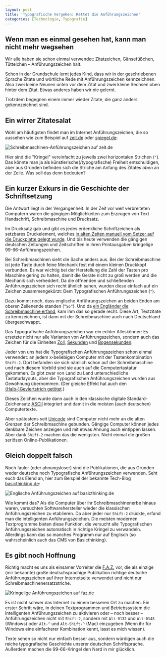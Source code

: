 ```yaml
---
layout: post 
title: 'Typografische Vergehen: Rettet die Anführungszeichen'
categories: [Technologie, Typografie]
---
```


## Wenn man es einmal gesehen hat, kann man nicht mehr wegsehen

Wir alle haben sie schon einmal verwendet: Zitatzeichen, Gänsefüßchen, Tüttelchen – Anführungszeichen halt.

Schon in der Grundschule lernt jedes Kind, dass wir in der geschriebenen Sprache Zitate und wörtliche Rede mit Anführungszeichen kennzeichnen. Also zwei kleine Neunen unten vor dem Zitat und zwei kleine Sechsen oben hinter dem Zitat. Etwas anderes haben wir nie gelernt.

Trotzdem begegnen einem immer wieder Zitate, die ganz anders gekennzeichnet sind.

## Ein wirrer Zitatesalat

Wohl am häufigsten findet man im Internet Anführungszeichen, die so aussehen wie zum Beispiel auf [zeit.de](http://www.zeit.de) oder [spiegel.de](http://www.spiegel.de):

![Schreibmaschinen-Anführungszeichen auf zeit.de](/images/Anf%C3%BChrungszeichen_zeit.de.png) 

Hier sind die "Kringel" vereinfacht zu jeweils zwei horizontalen Strichen (`"`). Das könnte man ja als künstlerische(/typografische) Freiheit entschuldigen, aber aus Gründen befinden sich die Striche am Anfang des Zitates *oben* an der Zeile. Was soll das denn bedeuten?

## Ein kurzer Exkurs in die Geschichte der Schriftsetzung 

Die Antwort liegt in der Vergangenheit. In der Zeit vor weit verbreiteten Computern waren die gängigen Möglichkeiten zum Erzeugen von Text Handschrift, Schreibmaschine und Drucksatz.

Im Drucksatz gab und gibt es jedes erdenkliche Schriftzeichen als setzbares Druckelement, welches [in alten Zeiten manuell vom Setzer auf die Druckplatte gelegt wurde](http://www.youtube.com/watch?v=w3rlsj-KEZE). Und bis heute verwenden die gängigen deutschen Zeitungen und Zeitschriften in ihren Printausgaben kringelige 99-66-Anführungszeichen.

Bei Schreibmaschinen sieht die Sache anders aus. Bei der Schreibmaschine ist jede Taste durch feine Mechanik fest mit einem kleinen Druckkopf verbunden. Es war wichtig bei der Herstellung die Zahl der Tasten pro Maschine gering zu halten, damit die Geräte nicht zu groß werden und die Mechanik sich verheddert. Da die öffnenden und schließenden Anführungszeichen sich recht ähnlich sahen, wurden diese einfach auf ein Zeichen zusammengekürzt: Dem Typografischen Anführungszeichen (`"`).

Dazu kommt noch, dass englische Anführungszeichen an beiden Enden am oberen Zeilenende standen (`”So“`). Und da [ein Engländer die Schreibmaschine erfand](https://de.wikipedia.org/wiki/Henry_Mill), kam ihm das so gerade recht. Diese Art, Textzitate zu kennzeichnen, ist dann mit der Schreibmaschine auch nach Deutschland übergeschwappt.

Das Typografische Anführungszeichen war ein echter Alleskönner: Es ersetzte nicht nur alle Varianten von Anführungszeichen, sondern auch das Zeichen für die Einheiten [Zoll](https://de.wikipedia.org/wiki/Zoll_(Einheit)), [Sekunden](https://de.wikipedia.org/wiki/Sekunde) und [Bogensekunden](https://de.wikipedia.org/wiki/Bogensekunde).

Jeder von uns hat die Typografischen Anführungszeichen schon einmal verwendet: an jedem x-beliebigen Computer mit der Tastenkombination `Shift-2`. Dort befanden sie sich nämlich schon auf der Schreibmaschine und nach diesem Vorbild sind sie auch auf die Computertastatur gekommen. Es gibt zwar von Land zu Land unterschiedliche Tastaturlayouts, aber die Typografischen Anführungszeichen wurden aus Gewöhnung übernommen. (Der gleiche Effekt hat auch den [(Halb-)Geviertstrich getötet](https://de.wikipedia.org/wiki/Halbgeviertstrich).)

Dieses Zeichen wurde dann auch in den klassische digitale Standard-Zeichensatz [ASCII](http://de.wikipedia.org/wiki/American_Standard_Code_for_Information_Interchange) integriert und damit in die meisten (auch deutschen) Computertexte.

Aber spätestens seit [Unicode](https://de.wikipedia.org/wiki/Unicode) sind Computer nicht mehr an die alten Grenzen der Schreibmaschine gebunden. Gängige Computer können jedes denkbare Zeichen anzeigen und mit etwas Ahnung auch eintippen lassen. Aber dank `Shift-2` machen das die wenigsten. Nicht einmal die großen seriösen Online-Publikationen.

## Gleich doppelt falsch

Noch fauler (oder ahnungsloser) sind die Publikationen, die aus Gründen weder deutsche noch Typografische Anführungszeichen verwenden. Seht euch das Elend an, hier zum Beispiel der bekannte Tech-Blog [basicthinking.de](http://www.basicthinking.de):

![Englische Anführungszeichen auf basicthinking.de](/images/Anf%C3%BChrungszeichen_basicthinking.de.png)

Wie kommt das? Als die Computer über ihr Schreibmaschinenerbe hinaus waren, versuchten Softwarehersteller wieder die klassischen Anführungszeichen zu etablieren. Da aber jeder nur `Shift-2` drückte, erfand man die intelligenten Anführungszeichen. Die meisten modernen Textprogramme bieten diese Funktion, die versucht alle Typografischen Anführungszeichen automatisch in richtige Kringel zu verwandeln. Allerdings kann das so manches Programm nur auf Englisch (so wahrscheinlich auch das CMS von Basicthinking).

## Es gibt noch Hoffnung

Richtig macht es uns als einsamer Vorreiter die [F.A.Z.](http://www.faz.net) vor, die als einzige (mir bekannte) große deutschsprachige Publikation richtige deutsche Anführungszeichen auf ihrer Internetseite verwendet und nicht nur Schreibmaschinenersatzstriche.

![Kringelige Anführungszeichen auf faz.de](/images/Anf%C3%BChrungszeichen_faz.net.png)

Es ist nicht schwer das Internet zu einem besseren Ort zu machen. Ein erster Schritt wäre, in deinen Textprogrammen und Betriebssystem die Intelligenten Anführungszeichen zu aktivieren oder – noch besser – Anführungszeichen nicht mit `Shift-2`, sondern mit `Alt-0132` und `Alt-0148` (Windows) oder `Alt-^` und `Alt-Shift-^` (Mac) einzugeben (Wenn ihr für Windows eine einfacherer Kombination kennt, lasst es mich wissen).

Texte sehen so nicht nur einfach besser aus, sondern würdigen auch die reiche typografische Geschichte unserer deutschen Schriftsprache. Außerdem machen die 99-66-Kringel den Nerd in mir glücklich.